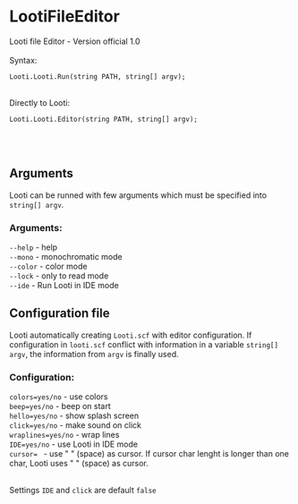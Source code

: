 # LootiFileEditor
Looti file Editor - Version official 1.0
<br><br>
Syntax:
```
Looti.Looti.Run(string PATH, string[] argv);
```
<br>
Directly to Looti:

```
Looti.Looti.Editor(string PATH, string[] argv);
```
<br>
<br>

## Arguments

Looti can be runned with few arguments which must be specified  into `string[] argv`.

### Arguments:

`--help` - help<br>
`--mono` - monochromatic mode<br>
`--color` - color mode<br>
`--lock` - only to read mode<br>
`--ide` - Run Looti in IDE mode<br>

## Configuration file

Looti automatically creating `Looti.scf` with editor configuration. If configuration in `looti.scf` conflict with information in a variable
`string[] argv`, the information from `argv` is finally used. <br>

### Configuration:

`colors=yes/no` - use colors<br>
`beep=yes/no` - beep on start<br>
`hello=yes/no` - show splash screen<br>
`click=yes/no` - make sound on click<br>
`wraplines=yes/no` - wrap lines<br>
`IDE=yes/no` - use Looti in IDE mode<br>
`cursor= ` - use " " (space) as cursor. If cursor char lenght is longer than one char, Looti uses " " (space) as cursor.

<br>Settings `IDE` and `click` are default `false`



